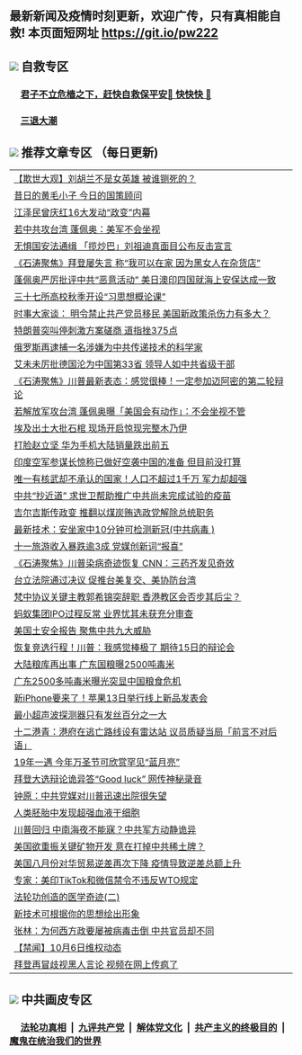 ## 最新新闻及疫情时刻更新，欢迎广传，只有真相能自救! 本页面短网址 https://git.io/pw222



## <img src="https://img.icons8.com/cute-clipart/2x/circled-right.png">  自救专区

 ### &nbsp;&nbsp;&nbsp;&nbsp; [君子不立危樯之下，赶快自救保平安🍎 快快快 📩](https://github.com/pwgy/td/blob/master/README.md)
 
 ### &nbsp;&nbsp;&nbsp;&nbsp; [三退大潮](https://is.gd/fCPoKo) 
 
## <img src="https://img.icons8.com/cute-clipart/2x/circled-right.png"> 推荐文章专区 （每日更新)

<Table>
<tr><td colspan="2" align="left"><a href="https://jdluwhgx.xhuyd.press/?name=c1231522&key=encdeuyadochlaxz&from=pw2">【欺世大观】刘胡兰不是女英雄 被谁铡死的？</a></td></tr>
<tr><td colspan="2" align="left"><a href="https://jdluwhgx.xhuyd.press/?name=c1231550&key=encdeuyadochlaxz&from=pw2">昔日的黄毛小子 今日的国策顾问</a></td></tr>
<tr><td colspan="2" align="left"><a href="https://jdluwhgx.xhuyd.press/?name=c1231556&key=encdeuyadochlaxz&from=pw2">江泽民曾庆红16大发动“政变”内幕</a></td></tr>
<tr><td colspan="2" align="left"><a href="https://jdluwhgx.xhuyd.press/?name=c1231468&key=encdeuyadochlaxz&from=pw2">若中共攻台湾 蓬佩奥：美军不会坐视</a></td></tr>
<tr><td colspan="2" align="left"><a href="https://jdluwhgx.xhuyd.press/?name=c1231549&key=encdeuyadochlaxz&from=pw2">无惧国安法通缉 「揽炒巴」刘祖迪真面目公布反击宣言</a></td></tr>
<tr><td colspan="2" align="left"><a href="https://jdluwhgx.xhuyd.press/?name=c1231542&key=encdeuyadochlaxz&from=pw2">《石涛聚焦》拜登屡失言 称“我可以在家 因为黑女人在杂货店”</a></td></tr>
<tr><td colspan="2" align="left"><a href="https://jdluwhgx.xhuyd.press/?name=c1231536&key=encdeuyadochlaxz&from=pw2">蓬佩奥严厉批评中共“恶意活动” 美日澳印四国就海上安保达成一致</a></td></tr>
<tr><td colspan="2" align="left"><a href="https://jdluwhgx.xhuyd.press/?name=c1231546&key=encdeuyadochlaxz&from=pw2">三十七所高校秋季开设“习思想概论课”</a></td></tr>
<tr><td colspan="2" align="left"><a href="https://jdluwhgx.xhuyd.press/?name=c1231537&key=encdeuyadochlaxz&from=pw2">时事大家谈： 明令禁止共产党员移民 美国新政策杀伤力有多大？</a></td></tr>
<tr><td colspan="2" align="left"><a href="https://jdluwhgx.xhuyd.press/?name=c1231533&key=encdeuyadochlaxz&from=pw2">特朗普突叫停刺激方案磋商 道指挫375点</a></td></tr>
<tr><td colspan="2" align="left"><a href="https://jdluwhgx.xhuyd.press/?name=c1231535&key=encdeuyadochlaxz&from=pw2">俄罗斯再逮捕一名涉嫌为中共传递技术的科学家</a></td></tr>
<tr><td colspan="2" align="left"><a href="https://jdluwhgx.xhuyd.press/?name=c1231490&key=encdeuyadochlaxz&from=pw2">艾未未厉批德国沦为中国第33省 领导人如中共省级干部</a></td></tr>
<tr><td colspan="2" align="left"><a href="https://jdluwhgx.xhuyd.press/?name=c1231543&key=encdeuyadochlaxz&from=pw2">《石涛聚焦》川普最新表态：感觉很棒！一定参加迈阿密的第二轮辩论</a></td></tr>
<tr><td colspan="2" align="left"><a href="https://jdluwhgx.xhuyd.press/?name=c1231489&key=encdeuyadochlaxz&from=pw2">若解放军攻台湾 蓬佩奥曝「美国会有动作」：不会坐视不管</a></td></tr>
<tr><td colspan="2" align="left"><a href="https://jdluwhgx.xhuyd.press/?name=c1231515&key=encdeuyadochlaxz&from=pw2">埃及出土大批石棺 现场开启惊现完整木乃伊</a></td></tr>
<tr><td colspan="2" align="left"><a href="https://jdluwhgx.xhuyd.press/?name=c1231485&key=encdeuyadochlaxz&from=pw2">打脸赵立坚 华为手机大陆销量跌出前五</a></td></tr>
<tr><td colspan="2" align="left"><a href="https://jdluwhgx.xhuyd.press/?name=c1231491&key=encdeuyadochlaxz&from=pw2">印度空军参谋长惊称已做好空袭中国的准备 但目前没打算</a></td></tr>
<tr><td colspan="2" align="left"><a href="https://jdluwhgx.xhuyd.press/?name=c1231476&key=encdeuyadochlaxz&from=pw2">唯一有核武却不承认的国家！人口不超过1千万 军力却超强</a></td></tr>
<tr><td colspan="2" align="left"><a href="https://jdluwhgx.xhuyd.press/?name=c1231534&key=encdeuyadochlaxz&from=pw2">中共“抄近道” 求世卫帮助推广中共尚未完成试验的疫苗</a></td></tr>
<tr><td colspan="2" align="left"><a href="https://jdluwhgx.xhuyd.press/?name=c1231492&key=encdeuyadochlaxz&from=pw2">吉尔吉斯传政变 推翻以煤炭贿选政党解除总统职务</a></td></tr>
<tr><td colspan="2" align="left"><a href="https://jdluwhgx.xhuyd.press/?name=c1231512&key=encdeuyadochlaxz&from=pw2">最新技术：安坐家中10分钟可检测新冠(中共病毒 )</a></td></tr>
<tr><td colspan="2" align="left"><a href="https://jdluwhgx.xhuyd.press/?name=c1231497&key=encdeuyadochlaxz&from=pw2">十一旅游收入暴跌逾3成 党媒创新词“报喜”</a></td></tr>
<tr><td colspan="2" align="left"><a href="https://jdluwhgx.xhuyd.press/?name=c1231473&key=encdeuyadochlaxz&from=pw2">《石涛聚焦》川普染病奇迹恢复 CNN：三药齐发见奇效</a></td></tr>
<tr><td colspan="2" align="left"><a href="https://jdluwhgx.xhuyd.press/?name=c1231480&key=encdeuyadochlaxz&from=pw2">台立法院通过决议 促推台美复交、美协防台湾</a></td></tr>
<tr><td colspan="2" align="left"><a href="https://jdluwhgx.xhuyd.press/?name=c1231487&key=encdeuyadochlaxz&from=pw2">梵中协议关键主教郭希锦突辞职 香港教区会否步其后尘？</a></td></tr>
<tr><td colspan="2" align="left"><a href="https://jdluwhgx.xhuyd.press/?name=c1231539&key=encdeuyadochlaxz&from=pw2">蚂蚁集团IPO过程反常 业界忧其未获充分审查</a></td></tr>
<tr><td colspan="2" align="left"><a href="https://jdluwhgx.xhuyd.press/?name=c1231553&key=encdeuyadochlaxz&from=pw2">美国土安全报告 聚焦中共九大威胁</a></td></tr>
<tr><td colspan="2" align="left"><a href="https://jdluwhgx.xhuyd.press/?name=c1231519&key=encdeuyadochlaxz&from=pw2">恢复竞选行程！川普：我感觉棒极了 期待15日的辩论会</a></td></tr>
<tr><td colspan="2" align="left"><a href="https://jdluwhgx.xhuyd.press/?name=c1231469&key=encdeuyadochlaxz&from=pw2">大陆粮库再出事 广东国粮曝2500吨毒米</a></td></tr>
<tr><td colspan="2" align="left"><a href="https://jdluwhgx.xhuyd.press/?name=c1231477&key=encdeuyadochlaxz&from=pw2">广东2500多吨毒米曝光突显中国粮食危机</a></td></tr>
<tr><td colspan="2" align="left"><a href="https://jdluwhgx.xhuyd.press/?name=c1231493&key=encdeuyadochlaxz&from=pw2">新iPhone要来了！苹果13日举行线上新品发表会</a></td></tr>
<tr><td colspan="2" align="left"><a href="https://jdluwhgx.xhuyd.press/?name=c1231518&key=encdeuyadochlaxz&from=pw2">最小超声波探测器只有发丝百分之一大</a></td></tr>
<tr><td colspan="2" align="left"><a href="https://jdluwhgx.xhuyd.press/?name=c1231483&key=encdeuyadochlaxz&from=pw2">十二港青：港府在逃亡路线设有雷达站 议员质疑当局「前言不对后语」</a></td></tr>
<tr><td colspan="2" align="left"><a href="https://jdluwhgx.xhuyd.press/?name=c1231516&key=encdeuyadochlaxz&from=pw2">19年一遇 今年万圣节可欣赏罕见“蓝月亮”</a></td></tr>
<tr><td colspan="2" align="left"><a href="https://jdluwhgx.xhuyd.press/?name=c1231511&key=encdeuyadochlaxz&from=pw2">拜登大选辩论诡异答“Good luck” 网传神秘录音</a></td></tr>
<tr><td colspan="2" align="left"><a href="https://jdluwhgx.xhuyd.press/?name=c1231541&key=encdeuyadochlaxz&from=pw2">钟原：中共党媒对川普迅速出院很失望</a></td></tr>
<tr><td colspan="2" align="left"><a href="https://jdluwhgx.xhuyd.press/?name=c1231513&key=encdeuyadochlaxz&from=pw2">人类胚胎中发现超强血液干细胞</a></td></tr>
<tr><td colspan="2" align="left"><a href="https://jdluwhgx.xhuyd.press/?name=c1231506&key=encdeuyadochlaxz&from=pw2">川普回归 中南海夜不能寐？中共军方动静诡异</a></td></tr>
<tr><td colspan="2" align="left"><a href="https://jdluwhgx.xhuyd.press/?name=c1231548&key=encdeuyadochlaxz&from=pw2">美国欲重振关键矿物开发 意在打掉中共稀土牌？</a></td></tr>
<tr><td colspan="2" align="left"><a href="https://jdluwhgx.xhuyd.press/?name=c1231482&key=encdeuyadochlaxz&from=pw2">美国八月份对华贸易逆差再次下降 疫情导致逆差总额上升</a></td></tr>
<tr><td colspan="2" align="left"><a href="https://jdluwhgx.xhuyd.press/?name=c1231547&key=encdeuyadochlaxz&from=pw2">专家：美印TikTok和微信禁令不违反WTO规定</a></td></tr>
<tr><td colspan="2" align="left"><a href="https://jdluwhgx.xhuyd.press/?name=c1231521&key=encdeuyadochlaxz&from=pw2">法轮功创造的医学奇迹(二)</a></td></tr>
<tr><td colspan="2" align="left"><a href="https://jdluwhgx.xhuyd.press/?name=c1231517&key=encdeuyadochlaxz&from=pw2">新技术可根据你的思想绘出形象</a></td></tr>
<tr><td colspan="2" align="left"><a href="https://jdluwhgx.xhuyd.press/?name=c1231502&key=encdeuyadochlaxz&from=pw2">张林：为何西方政要屡被病毒击倒 中共官员却不同</a></td></tr>
<tr><td colspan="2" align="left"><a href="https://jdluwhgx.xhuyd.press/?name=c1231554&key=encdeuyadochlaxz&from=pw2">【禁闻】10月6日维权动态</a></td></tr>
<tr><td colspan="2" align="left"><a href="https://jdluwhgx.xhuyd.press/?name=c1231508&key=encdeuyadochlaxz&from=pw2">拜登再冒歧视黑人言论 视频在网上传疯了</a></td></tr>

 </Table>

## <img src="https://img.icons8.com/cute-clipart/2x/circled-right.png"> 中共画皮专区


 ### &nbsp;&nbsp;&nbsp;&nbsp; [法轮功真相](https://github.com/begood0513/basic/blob/master/README.md) &nbsp;|&nbsp; [九评共产党](https://github.com/begood0513/9ping.md/blob/master/README.md) &nbsp;|&nbsp; [解体党文化](https://github.com/begood0513/jtdwh.md/blob/master/README.md)   &nbsp;|&nbsp; [共产主义的终极目的](https://github.com/begood0513/gczydzjmd.md/blob/master/README.md) &nbsp;|&nbsp; [魔鬼在统治我们的世界](https://github.com/begood0513/gczydzjmd.md/blob/master/README.md) 

